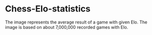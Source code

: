 # Chess-Elo-statistics
The image represents the average result of a game with given Elo. The image is based on about 7,000,000 recorded games with Elo.
